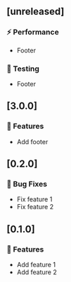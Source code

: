 ## [unreleased]

### <!-- 4 -->⚡ Performance

- Footer

### <!-- 6 -->🧪 Testing

- Footer

## [3.0.0]

### <!-- 0 -->🚀 Features

- Add footer

## [0.2.0]

### <!-- 1 -->🐛 Bug Fixes

- Fix feature 1
- Fix feature 2

## [0.1.0]

### <!-- 0 -->🚀 Features

- Add feature 1
- Add feature 2

<!--v3.0.0..HEAD-->
<!--v0.2.0..v3.0.0-->
<!--v0.1.0..v0.2.0-->

